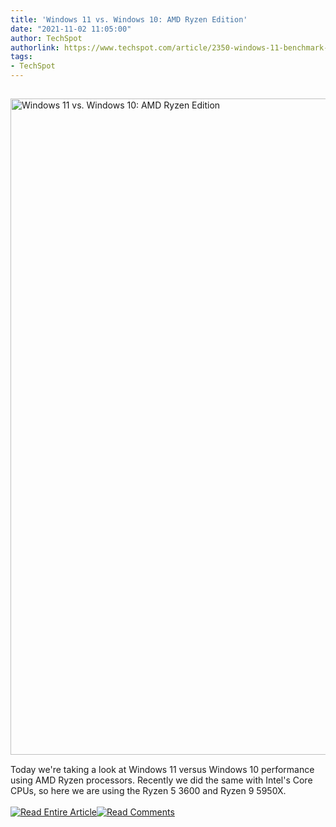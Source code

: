 ```yaml
---
title: 'Windows 11 vs. Windows 10: AMD Ryzen Edition'
date: "2021-11-02 11:05:00"
author: TechSpot
authorlink: https://www.techspot.com/article/2350-windows-11-benchmark-ryzen/
tags:
- TechSpot
---
```

<a href="https://www.techspot.com/article/2350-windows-11-benchmark-ryzen/" target="_blank"><img src="https://static.techspot.com/images2/news/ts3_thumbs/2021/11/2021-11-02-ts3_thumbs-ae2.jpg" width="1500" height="1050" style="padding: 15px 0" title="Windows 11 vs. Windows 10: AMD Ryzen Edition" /></a><br />Today we're taking a look at Windows 11 versus Windows 10 performance using AMD Ryzen processors. Recently we did the same with Intel's Core CPUs, so here we are using the Ryzen 5 3600 and Ryzen 9 5950X.<br /><br /><a href="https://www.techspot.com/article/2350-windows-11-benchmark-ryzen/"><img src="https://static.techspot.com/images/rss/rss_buttons_01.png" border="0" alt="Read Entire Article" /></a><a href="https://www.techspot.com/article/2350-windows-11-benchmark-ryzen/#comments"><img src="https://static.techspot.com/images/rss/rss_buttons_02.png" border="0" alt="Read Comments" /></a><br /><br />